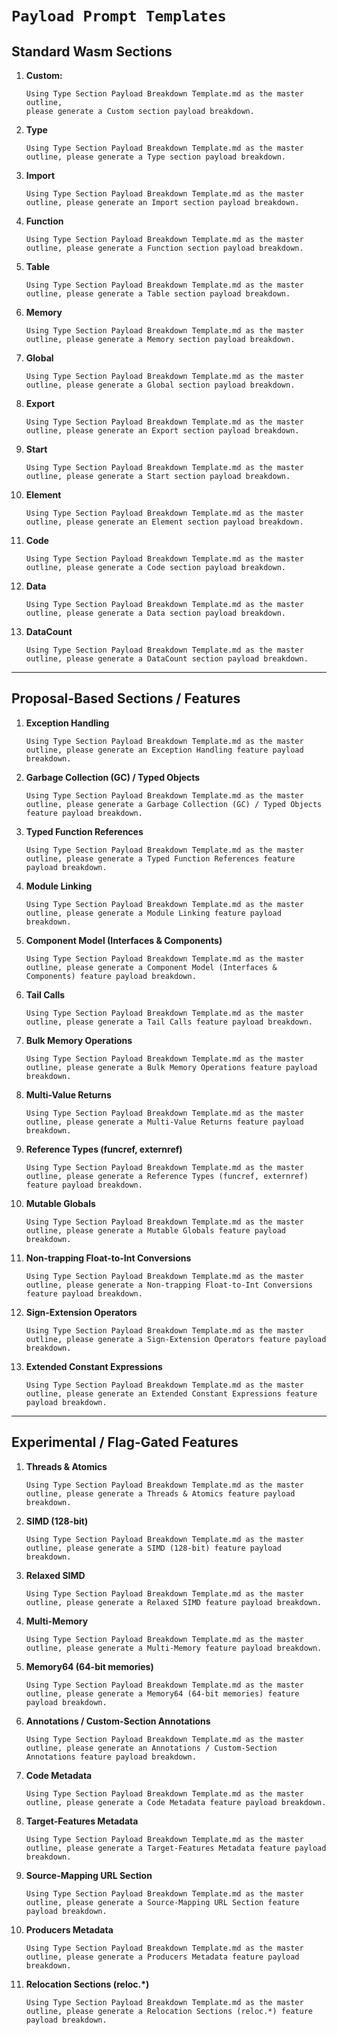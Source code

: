 # `Payload Prompt Templates`

## Standard Wasm Sections

1. **Custom:**
   ```text
   Using Type Section Payload Breakdown Template.md as the master outline,
   please generate a Custom section payload breakdown.
   ```

2. **Type**

   ```text
   Using Type Section Payload Breakdown Template.md as the master outline, please generate a Type section payload breakdown.
   ```

3. **Import**

   ```text
   Using Type Section Payload Breakdown Template.md as the master outline, please generate an Import section payload breakdown.
   ```

4. **Function**

   ```text
   Using Type Section Payload Breakdown Template.md as the master outline, please generate a Function section payload breakdown.
   ```

5. **Table**

   ```text
   Using Type Section Payload Breakdown Template.md as the master outline, please generate a Table section payload breakdown.
   ```

6. **Memory**

   ```text
   Using Type Section Payload Breakdown Template.md as the master outline, please generate a Memory section payload breakdown.
   ```

7. **Global**

   ```text
   Using Type Section Payload Breakdown Template.md as the master outline, please generate a Global section payload breakdown.
   ```

8. **Export**

   ```text
   Using Type Section Payload Breakdown Template.md as the master outline, please generate an Export section payload breakdown.
   ```

9. **Start**

   ```text
   Using Type Section Payload Breakdown Template.md as the master outline, please generate a Start section payload breakdown.
   ```

10. **Element**

    ```text
    Using Type Section Payload Breakdown Template.md as the master outline, please generate an Element section payload breakdown.
    ```

11. **Code**

    ```text
    Using Type Section Payload Breakdown Template.md as the master outline, please generate a Code section payload breakdown.
    ```

12. **Data**

    ```text
    Using Type Section Payload Breakdown Template.md as the master outline, please generate a Data section payload breakdown.
    ```

13. **DataCount**

    ```text
    Using Type Section Payload Breakdown Template.md as the master outline, please generate a DataCount section payload breakdown.
    ```

---

## Proposal-Based Sections / Features

1. **Exception Handling**

   ```text
   Using Type Section Payload Breakdown Template.md as the master outline, please generate an Exception Handling feature payload breakdown.
   ```

2. **Garbage Collection (GC) / Typed Objects**

   ```text
   Using Type Section Payload Breakdown Template.md as the master outline, please generate a Garbage Collection (GC) / Typed Objects feature payload breakdown.
   ```

3. **Typed Function References**

   ```text
   Using Type Section Payload Breakdown Template.md as the master outline, please generate a Typed Function References feature payload breakdown.
   ```

4. **Module Linking**

   ```text
   Using Type Section Payload Breakdown Template.md as the master outline, please generate a Module Linking feature payload breakdown.
   ```

5. **Component Model (Interfaces & Components)**

   ```text
   Using Type Section Payload Breakdown Template.md as the master outline, please generate a Component Model (Interfaces & Components) feature payload breakdown.
   ```

6. **Tail Calls**

   ```text
   Using Type Section Payload Breakdown Template.md as the master outline, please generate a Tail Calls feature payload breakdown.
   ```

7. **Bulk Memory Operations**

   ```text
   Using Type Section Payload Breakdown Template.md as the master outline, please generate a Bulk Memory Operations feature payload breakdown.
   ```

8. **Multi-Value Returns**

   ```text
   Using Type Section Payload Breakdown Template.md as the master outline, please generate a Multi-Value Returns feature payload breakdown.
   ```

9. **Reference Types (funcref, externref)**

   ```text
   Using Type Section Payload Breakdown Template.md as the master outline, please generate a Reference Types (funcref, externref) feature payload breakdown.
   ```

10. **Mutable Globals**

    ```text
    Using Type Section Payload Breakdown Template.md as the master outline, please generate a Mutable Globals feature payload breakdown.
    ```

11. **Non-trapping Float-to-Int Conversions**

    ```text
    Using Type Section Payload Breakdown Template.md as the master outline, please generate a Non-trapping Float-to-Int Conversions feature payload breakdown.
    ```

12. **Sign-Extension Operators**

    ```text
    Using Type Section Payload Breakdown Template.md as the master outline, please generate a Sign-Extension Operators feature payload breakdown.
    ```

13. **Extended Constant Expressions**

    ```text
    Using Type Section Payload Breakdown Template.md as the master outline, please generate an Extended Constant Expressions feature payload breakdown.
    ```

---

## Experimental / Flag-Gated Features

1. **Threads & Atomics**

   ```text
   Using Type Section Payload Breakdown Template.md as the master outline, please generate a Threads & Atomics feature payload breakdown.
   ```

2. **SIMD (128-bit)**

   ```text
   Using Type Section Payload Breakdown Template.md as the master outline, please generate a SIMD (128-bit) feature payload breakdown.
   ```

3. **Relaxed SIMD**

   ```text
   Using Type Section Payload Breakdown Template.md as the master outline, please generate a Relaxed SIMD feature payload breakdown.
   ```

4. **Multi-Memory**

   ```text
   Using Type Section Payload Breakdown Template.md as the master outline, please generate a Multi-Memory feature payload breakdown.
   ```

5. **Memory64 (64-bit memories)**

   ```text
   Using Type Section Payload Breakdown Template.md as the master outline, please generate a Memory64 (64-bit memories) feature payload breakdown.
   ```

6. **Annotations / Custom-Section Annotations**

   ```text
   Using Type Section Payload Breakdown Template.md as the master outline, please generate an Annotations / Custom-Section Annotations feature payload breakdown.
   ```

7. **Code Metadata**

   ```text
   Using Type Section Payload Breakdown Template.md as the master outline, please generate a Code Metadata feature payload breakdown.
   ```

8. **Target-Features Metadata**

   ```text
   Using Type Section Payload Breakdown Template.md as the master outline, please generate a Target-Features Metadata feature payload breakdown.
   ```

9. **Source-Mapping URL Section**

   ```text
   Using Type Section Payload Breakdown Template.md as the master outline, please generate a Source-Mapping URL Section feature payload breakdown.
   ```

10. **Producers Metadata**

    ```text
    Using Type Section Payload Breakdown Template.md as the master outline, please generate a Producers Metadata feature payload breakdown.
    ```

11. **Relocation Sections (reloc.\*)**

    ```text
    Using Type Section Payload Breakdown Template.md as the master outline, please generate a Relocation Sections (reloc.*) feature payload breakdown.
    ```
